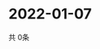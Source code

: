 # 2022-01-07
  共 0条

  <!-- BEGIN -->
  <!-- 最后更新时间Fri Jan 07 2022 04:06:23 GMT+0000 (Coordinated Universal Time) -->
  
  <!-- END -->
  
  
